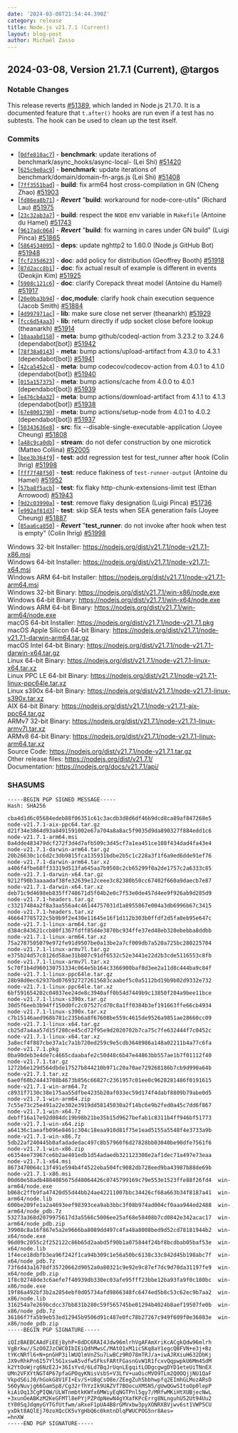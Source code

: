 ```yaml
---
date: '2024-03-08T21:54:44.390Z'
category: release
title: Node.js v21.7.1 (Current)
layout: blog-post
author: Michaël Zasso
---
```


## 2024-03-08, Version 21.7.1 (Current), @targos

### Notable Changes

This release reverts [#51389](https://github.com/nodejs/node/pull/51389), which
landed in Node.js 21.7.0. It is a documented feature that `t.after()` hooks are
run even if a test has no subtests. The hook can be used to clean up the test
itself.

### Commits

- \[[`0dfe810ac7`](https://github.com/nodejs/node/commit/0dfe810ac7)] - **benchmark**: update iterations of benchmark/async_hooks/async-local- (Lei Shi) [#51420](https://github.com/nodejs/node/pull/51420)
- \[[`625c9e0ac9`](https://github.com/nodejs/node/commit/625c9e0ac9)] - **benchmark**: update iterations of benchmark/domain/domain-fn-args.js (Lei Shi) [#51408](https://github.com/nodejs/node/pull/51408)
- \[[`7ff3551bad`](https://github.com/nodejs/node/commit/7ff3551bad)] - **build**: fix arm64 host cross-compilation in GN (Cheng Zhao) [#51903](https://github.com/nodejs/node/pull/51903)
- \[[`fd86ea8b71`](https://github.com/nodejs/node/commit/fd86ea8b71)] - _**Revert**_ "**build**: workaround for node-core-utils" (Richard Lau) [#51975](https://github.com/nodejs/node/pull/51975)
- \[[`23c32ab3a7`](https://github.com/nodejs/node/commit/23c32ab3a7)] - **build**: respect the `NODE` env variable in `Makefile` (Antoine du Hamel) [#51743](https://github.com/nodejs/node/pull/51743)
- \[[`9617adc064`](https://github.com/nodejs/node/commit/9617adc064)] - _**Revert**_ "**build**: fix warning in cares under GN build" (Luigi Pinca) [#51865](https://github.com/nodejs/node/pull/51865)
- \[[`5864534095`](https://github.com/nodejs/node/commit/5864534095)] - **deps**: update nghttp2 to 1.60.0 (Node.js GitHub Bot) [#51948](https://github.com/nodejs/node/pull/51948)
- \[[`fcf235d623`](https://github.com/nodejs/node/commit/fcf235d623)] - **doc**: add policy for distribution (Geoffrey Booth) [#51918](https://github.com/nodejs/node/pull/51918)
- \[[`87d2acc8b1`](https://github.com/nodejs/node/commit/87d2acc8b1)] - **doc**: fix actual result of example is different in events (Deokjin Kim) [#51925](https://github.com/nodejs/node/pull/51925)
- \[[`5908c121c6`](https://github.com/nodejs/node/commit/5908c121c6)] - **doc**: clarify Corepack threat model (Antoine du Hamel) [#51917](https://github.com/nodejs/node/pull/51917)
- \[[`20e0ba3b94`](https://github.com/nodejs/node/commit/20e0ba3b94)] - **doc,module**: clarify hook chain execution sequence (Jacob Smith) [#51884](https://github.com/nodejs/node/pull/51884)
- \[[`4d997971ac`](https://github.com/nodejs/node/commit/4d997971ac)] - **lib**: make sure close net server (theanarkh) [#51929](https://github.com/nodejs/node/pull/51929)
- \[[`fcc6d54aa3`](https://github.com/nodejs/node/commit/fcc6d54aa3)] - **lib**: return directly if udp socket close before lookup (theanarkh) [#51914](https://github.com/nodejs/node/pull/51914)
- \[[`10aaabd158`](https://github.com/nodejs/node/commit/10aaabd158)] - **meta**: bump github/codeql-action from 3.23.2 to 3.24.6 (dependabot\[bot]) [#51942](https://github.com/nodejs/node/pull/51942)
- \[[`78f38a0143`](https://github.com/nodejs/node/commit/78f38a0143)] - **meta**: bump actions/upload-artifact from 4.3.0 to 4.3.1 (dependabot\[bot]) [#51941](https://github.com/nodejs/node/pull/51941)
- \[[`42ca5452c4`](https://github.com/nodejs/node/commit/42ca5452c4)] - **meta**: bump codecov/codecov-action from 4.0.1 to 4.1.0 (dependabot\[bot]) [#51940](https://github.com/nodejs/node/pull/51940)
- \[[`015a157375`](https://github.com/nodejs/node/commit/015a157375)] - **meta**: bump actions/cache from 4.0.0 to 4.0.1 (dependabot\[bot]) [#51939](https://github.com/nodejs/node/pull/51939)
- \[[`e476cb4a32`](https://github.com/nodejs/node/commit/e476cb4a32)] - **meta**: bump actions/download-artifact from 4.1.1 to 4.1.3 (dependabot\[bot]) [#51938](https://github.com/nodejs/node/pull/51938)
- \[[`67e8001790`](https://github.com/nodejs/node/commit/67e8001790)] - **meta**: bump actions/setup-node from 4.0.1 to 4.0.2 (dependabot\[bot]) [#51937](https://github.com/nodejs/node/pull/51937)
- \[[`50343636e8`](https://github.com/nodejs/node/commit/50343636e8)] - **src**: fix --disable-single-executable-application (Joyee Cheung) [#51808](https://github.com/nodejs/node/pull/51808)
- \[[`a48c9ca0db`](https://github.com/nodejs/node/commit/a48c9ca0db)] - **stream**: do not defer construction by one microtick (Matteo Collina) [#52005](https://github.com/nodejs/node/pull/52005)
- \[[`bee3b364f9`](https://github.com/nodejs/node/commit/bee3b364f9)] - **test**: add regression test for test_runner after hook (Colin Ihrig) [#51998](https://github.com/nodejs/node/pull/51998)
- \[[`fff7f48f50`](https://github.com/nodejs/node/commit/fff7f48f50)] - **test**: reduce flakiness of `test-runner-output` (Antoine du Hamel) [#51952](https://github.com/nodejs/node/pull/51952)
- \[[`57ba8f5acb`](https://github.com/nodejs/node/commit/57ba8f5acb)] - **test**: fix flaky http-chunk-extensions-limit test (Ethan Arrowood) [#51943](https://github.com/nodejs/node/pull/51943)
- \[[`9d2c03990a`](https://github.com/nodejs/node/commit/9d2c03990a)] - **test**: remove flaky designation (Luigi Pinca) [#51736](https://github.com/nodejs/node/pull/51736)
- \[[`e992af81d3`](https://github.com/nodejs/node/commit/e992af81d3)] - **test**: skip SEA tests when SEA generation fails (Joyee Cheung) [#51887](https://github.com/nodejs/node/pull/51887)
- \[[`85aa6ca850`](https://github.com/nodejs/node/commit/85aa6ca850)] - _**Revert**_ "**test_runner**: do not invoke after hook when test is empty" (Colin Ihrig) [#51998](https://github.com/nodejs/node/pull/51998)

Windows 32-bit Installer: https://nodejs.org/dist/v21.7.1/node-v21.7.1-x86.msi \
Windows 64-bit Installer: https://nodejs.org/dist/v21.7.1/node-v21.7.1-x64.msi \
Windows ARM 64-bit Installer: https://nodejs.org/dist/v21.7.1/node-v21.7.1-arm64.msi \
Windows 32-bit Binary: https://nodejs.org/dist/v21.7.1/win-x86/node.exe \
Windows 64-bit Binary: https://nodejs.org/dist/v21.7.1/win-x64/node.exe \
Windows ARM 64-bit Binary: https://nodejs.org/dist/v21.7.1/win-arm64/node.exe \
macOS 64-bit Installer: https://nodejs.org/dist/v21.7.1/node-v21.7.1.pkg \
macOS Apple Silicon 64-bit Binary: https://nodejs.org/dist/v21.7.1/node-v21.7.1-darwin-arm64.tar.gz \
macOS Intel 64-bit Binary: https://nodejs.org/dist/v21.7.1/node-v21.7.1-darwin-x64.tar.gz \
Linux 64-bit Binary: https://nodejs.org/dist/v21.7.1/node-v21.7.1-linux-x64.tar.xz \
Linux PPC LE 64-bit Binary: https://nodejs.org/dist/v21.7.1/node-v21.7.1-linux-ppc64le.tar.xz \
Linux s390x 64-bit Binary: https://nodejs.org/dist/v21.7.1/node-v21.7.1-linux-s390x.tar.xz \
AIX 64-bit Binary: https://nodejs.org/dist/v21.7.1/node-v21.7.1-aix-ppc64.tar.gz \
ARMv7 32-bit Binary: https://nodejs.org/dist/v21.7.1/node-v21.7.1-linux-armv7l.tar.xz \
ARMv8 64-bit Binary: https://nodejs.org/dist/v21.7.1/node-v21.7.1-linux-arm64.tar.xz \
Source Code: https://nodejs.org/dist/v21.7.1/node-v21.7.1.tar.gz \
Other release files: https://nodejs.org/dist/v21.7.1/ \
Documentation: https://nodejs.org/docs/v21.7.1/api/

### SHASUMS

```
-----BEGIN PGP SIGNED MESSAGE-----
Hash: SHA256

cba4d1d6c05684edeb88f06351c61c3acdb3d8d6df46b9dcd8ca89af847268e5  node-v21.7.1-aix-ppc64.tar.gz
d21f34e3864d93a8491591002e67a704a8a8ac5f9035d9da890327f884edd1c6  node-v21.7.1-arm64.msi
0a4dde483479dcf272f3d4d7afb509c3d45cf7a1ea451ce108f434dad4fa43e4  node-v21.7.1-darwin-arm64.tar.gz
20b26630c1c6d2c3db9815fca135931bdbe2b5c1c228a3f1f6a9ed6dde91ef76  node-v21.7.1-darwin-arm64.tar.xz
a406f4fbe68ff33319d513fa645aa7b9508c2cb65299f0a2de1757c2a6333c85  node-v21.7.1-darwin-x64.tar.gz
9212f90b3aaaadaf38fe32639e12ceee3c82380b50cc67402f660a9daecb7e87  node-v21.7.1-darwin-x64.tar.xz
deb71c9d4698eb835ff748671d5f04b2e0c7f53e0de457d4ee9f926ab9d285d9  node-v21.7.1-headers.tar.gz
c33217484a2f8a3aa556a4c46144757031d1a8955867e004a3db6996b67c3415  node-v21.7.1-headers.tar.xz
466647785722c5b9b9f2e430e11645e16f1d112b303b0ffdf2d5fa0eb95e647c  node-v21.7.1-linux-arm64.tar.gz
d384c843621ccb80f1367fdff85d4e3870bc934ffe37ed48eb320ebebba8ddbb  node-v21.7.1-linux-arm64.tar.xz
75a2787505079e972fe91d9507be0a13be2a7cf009db7a520a725bc280225704  node-v21.7.1-linux-armv7l.tar.gz
e375b24d57c8126d58ae31b807c91df6532c52e3441e22d2b3cde5116553c8fb  node-v21.7.1-linux-armv7l.tar.xz
5c70f1b4d960130751334c064e5b164c3366900baf8d3ee2a11d8c444ba9c84f  node-v21.7.1-linux-ppc64le.tar.gz
28b98d0ec62937bd0769327272615683caabef5c0a5112bd19b9b02d9332e732  node-v21.7.1-linux-ppc64le.tar.xz
6bf591654202c04037ee24de8c3940aff0b54d7449b9c13850f204a9bee11bce  node-v21.7.1-linux-s390x.tar.gz
30d5f6eeb3b94ff150d0fc2c07527cd70c8a1ff0384b3ef191663ffe66cb4934  node-v21.7.1-linux-s390x.tar.xz
c7b15146aed968b781c235b6a8f67608be559c4615de9526a9851ae28660cc09  node-v21.7.1-linux-x64.tar.gz
cb25d7a4aa57d15f280ce45cd72f95e9d2020702b7ca75c7fe632444f7c0452c  node-v21.7.1-linux-x64.tar.xz
3a8ecf4f887cbe37a1c7a1b720ed259c9e5cdb3648986a148a02211b4a77c6fa  node-v21.7.1.pkg
0ba90deb3e4de7c4665cdaabafe2c50d48c6b47e44863bb557ae1b7f01112f40  node-v21.7.1.tar.gz
1272b6e129d564dbde17527b844210b971c20a70ae729268186b7cb9d990a64b  node-v21.7.1.tar.xz
6ae0f60b24443708b4673b856c66827c2361957c01ee0c9628281486f0191615  node-v21.7.1-win-arm64.7z
c8931f7130c38e175aa55dfbe4235b20af033ec59d174f4dabf8809b79abe0d5  node-v21.7.1-win-arm64.zip
7c55e73c25e491a22e302e3919dd58145030a2f14bc6e9b2fed0a45c7dd6f867  node-v21.7.1-win-x64.7z
debff16a17e92d084dc19b98b21be35b15d9627befab1c8311b4ff946bf51773  node-v21.7.1-win-x64.zip
a64136c1aeafb096e8461c304c18eaa910d81f75e1ead5155a5548f4e3733a9b  node-v21.7.1-win-x86.7z
5db22af240445b0afadadedac497c8b57960f6d27828bb03040be90dfe7561f6  node-v21.7.1-win-x86.zip
e6354ee73967ce6b2ae401edb1d54adaedb321123308e2af1dec71a497e73eaa  node-v21.7.1-x64.msi
8673470064c13f491e594b4f4522eba504fc9082db728eed9ba43987b88de69b  node-v21.7.1-x86.msi
00d60e58adb4884085675d48064426c0745799169c79e553e1523ffe88f26fd4  win-arm64/node.exe
b068c2ffb9fa47420d55d44bb24ae42211007bbc34426cf68a663b34f8187a41  win-arm64/node.lib
600be209fe1a2a4693eef98393cea9ab3bbc3f08b974ad004cf0aaa944ed2488  win-arm64/node_pdb.7z
53273a368d2079975617d3a5566c5006ee25af68e58408b7cd0842e342acac17  win-arm64/node_pdb.zip
39908c8a16f867e5a2e9666ba8089dd497c4fa48a8008bed9d52cd78181944b2  win-x64/node.exe
96d09c2055c2f252122c86b65d2aabd5f90b1a075844f24bf8bcdbab05baf53e  win-x64/node.lib
1f4ece18dbfb3ea96f242f1ca94b309c1e56a50bc6138c33c842d45b198abc7f  win-x64/node_pdb.7z
73f6d43a1678df35720662d9052a0a80321c9e92e9c87ef7dc9d70da31197fe9  win-x64/node_pdb.zip
1f8c02748de3c6aefe7f40939db330ec03afe95fff23bbe12ba93fa9f0c180bc  win-x86/node.exe
19f86a492bf3b2a2854ebf0d05734afd9866348fc6474ed5b8c53c62ec9b7aa2  win-x86/node.lib
316254a7e269bcdcc37bb831b280c59f565745be01294b4024b8aef19507fe0b  win-x86/node_pdb.7z
36186f7fa5b9eb53ed12945b9506d91c487e0fc78b27267c949f609f0e36803e  win-x86/node_pdb.zip
-----BEGIN PGP SIGNATURE-----

iQIzBAEBCAAdFiEEj8yhP+8dDC6RAI4Jdw96mlrhVgAFAmXriKcACgkQdw96mlrh
VgBrkw//SzO0ZJzCWC0IbIEiQdhMwsC/MAtO1xM1icSKq8aY1egcQBFVN+e3j+Bz
tYKcNRfl6+N+pnGHP3ilWUQlmVnZSu7LwBCz9RO78mTRJ/a+iwAJRXiuH632DbKj
JX9vRhkPn6I57Yl5G1xswA5vdfwSFksFARtFGasnGvW1R1fcxvQqpwpkU6Mm4SdM
k2YtOoWjrg6NzE2J+36IsYvd/6Ld7BqJrUqnLEgqitLODgcgwgDYD1eteUiTNnEX
UMn2VFXYtNGT4P67pfaGPOqyKNisVsbS+V3LfV+uaOicMVO9TLm2Q0OQjjNU1QaF
VkpdS6iJ0/hGokG8V1FI+Ev/S+U8qCsO8e/ZEegZuh5bbhwpfq2EImhGLMozARsD
S6OyNuvjg66GamSp8/Cg32rfhYzIk9UAZVf7BOocuXMSNS/gUwQGwSItoOp0lepP
kiAiOq13CgPIQW/ULWTnmbtkKWfx6MWiyEqNGTPnl5gy7/MRfwMKiHtXUBjecNwL
+3xunOeABKzM2KeGFMTl8ePYjPZPdpNewN4gYXafKPcErrg8NLnguhU52Ut94Uu2
tY00SqJdqmyGYTGfUtfwm/aRxeF1pUA4B8rGMVxbw3pyXONRXBVjwv6st1VWP5CU
yxDkt8AQlEj70zoXQcCK5vYgHbQ6c0kmtnDlqPWUCPOG5nr8Aes=
=hnXW
-----END PGP SIGNATURE-----
```

